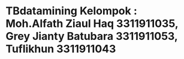 # TBdatamining Kelompok : Moh.Alfath Ziaul Haq 3311911035, Grey Jianty Batubara 3311911053, Tuflikhun 3311911043 
